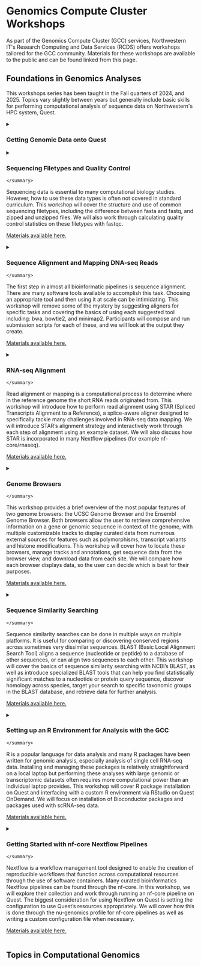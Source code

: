 # Genomics Compute Cluster Workshops

As part of the Genomics Compute Cluster (GCC) services, Northwestern IT's Research Computing and Data Services (RCDS) offers workshops tailored for the GCC community.
Materials for these workshops are available to the public and can be found linked from this page.

## Foundations in Genomics Analyses

This workshops series has been taught in the Fall quarters of 2024, and 2025. Topics vary slightly between years but generally include basic skills for performing computational analysis of sequence data on Northwestern's HPC system, Quest.

<details markdown="1">
  <summary markdown="1">
    
### Getting Genomic Data onto Quest
  </summary>
  Public genomic repositories such as the Gene Expression Omnibus (GEO), Sequence Read Archive (SRA), and the European Nucleotide Archive (ENA) are invaluable resources but can be challenging to use due to their diverse structures, metadata formats, and download protocols. This workshop introduces key tools and workflows for accessing raw sequencing data from major public databases to work with on Quest. Participants will learn how to map between GEO and SRA accessions and retrieve metadata and sequence files using command-line tools. We will also discuss best practices for data management, metadata parsing, and troubleshooting common issues in retrieval workflows.
  
  [Materials available here.](https://github.com/palupaca/Getting-Genomic-Data-Onto-Quest)
  
</details>


<details markdown="1">
  <summary markdown="1">
    
### Sequencing Filetypes and Quality Control
    
    </summary>
  Sequencing data is essential to many computational biology studies. However, how to use these data types is often not covered in standard curriculum. This workshop will cover the structure and use of common sequencing filetypes, including the difference between fasta and fastq, and zipped and unzipped files. We will also work through calculating quality control statistics on these filetypes with fastqc.
  
  [Materials available here.](https://github.com/nuitrcs/genomic_filetypes)
  
</details>


<details markdown="1">
  <summary markdown="1">
    
### Sequence Alignment and Mapping DNA-seq Reads
    
    </summary>
The first step in almost all bioinformatic pipelines is sequence alignment. There are many software tools available to accomplish this task. Choosing an appropriate tool and then using it at scale can be intimidating. This workshop will remove some of the mystery by suggesting aligners for specific tasks and covering the basics of using each suggested tool including: bwa, bowtie2, and minimap2. Participants will compose and run submission scripts for each of these, and we will look at the output they create.
  
  [Materials available here.](https://github.com/nuitrcs/sequence_alignment)
  
</details>


<details markdown="1">
  <summary markdown="1">
    
### RNA-seq Alignment
    
    </summary>
    
Read alignment or mapping is a computational process to determine where in the reference genome the short RNA reads originated from. This workshop will introduce how to perform read alignment using STAR (Spliced Transcripts Alignment to a Reference), a splice-aware aligner designed to specifically tackle many challenges involved in RNA-seq data mapping. We will introduce STAR’s alignment strategy and interactively work through each step of alignment using an example dataset. We will also discuss how STAR is incorporated in many Nextflow pipelines (for example nf-core/rnaseq).
  
  [Materials available here.](https://github.com/nuitrcs/star_aligner_workshop)
  
</details>


<details markdown="1">
  <summary markdown="1">
    
### Genome Browsers
    
    </summary>
    
This workshop provides a brief overview of the most popular features of two genome browsers: the UCSC Genome Browser and the Ensembl Genome Browser. Both browsers allow the user to retrieve comprehensive information on a gene or genomic sequence in context of the genome, with multiple customizable tracks to display curated data from numerous external sources for features such as polymorphisms, transcript variants and histone modifications.
This workshop will cover how to locate these browsers, manage tracks and annotations, get sequence data from the browser view, and download data from each site. We will compare how each browser displays data, so the user can decide which is best for their purposes.
 
  [Materials available here.](https://github.com/galterdatalab/foundations-genomebrowsers)
  
</details>


<details markdown="1">
  <summary markdown="1">
    
### Sequence Similarity Searching
    
    </summary>
    
Sequence similarity searches can be done in multiple ways on multiple platforms. It is useful for comparing or discovering conserved regions across sometimes very dissimilar sequences. BLAST (Basic Local Alignment Search Tool) aligns a sequence (nucleotide or peptide) to a database of other sequences, or can align two sequences to each other. This workshop will cover the basics of sequence similarity searching with NCBI’s BLAST, as well as introduce specialized BLAST tools that can help you find statistically significant matches to a nucleotide or protein query sequence, discover homology across species, target your search to specific taxonomic groups in the BLAST database, and retrieve data for further analysis.
 
  [Materials available here.](https://github.com/galterdatalab/foundations-sequence-similarity)
  
</details>


<details markdown="1">
  <summary markdown="1">
    
### Setting up an R Environment for Analysis with the GCC
    
    </summary>
    
R is a popular language for data analysis and many R packages have been written for genomic analysis, especially analysis of single cell RNA-seq data. Installing and managing these packages is relatively straightforward on a local laptop but performing these analyses with large genomic or transcriptomic datasets often requires more computational power than an individual laptop provides. This workshop will cover R package installation on Quest and interfacing with a custom R environment via RStudio on Quest OnDemand. We will focus on installation of Bioconductor packages and packages used with scRNA-seq data.
 
  [Materials available here.](https://github.com/nuitrcs/R_environments_GCC)
  
</details>


<details markdown="1">
  <summary markdown="1">
    
### Getting Started with nf-core Nextflow Pipelines
    
    </summary>
    
Nextflow is a workflow management tool designed to enable the creation of reproducible workflows that function across computational resources through the use of software containers. Many curated bioinformatics Nextflow pipelines can be found through the nf-core. In this workshop, we will explore their collection and work through running an nf-core pipeline on Quest. The biggest consideration for using Nextflow on Quest is setting the configuration to use Quest’s resources appropriately. We will cover how this is done through the nu-genomics profile for nf-core pipelines as well as writing a custom configuration file when necessary.
 
  [Materials available here.](https://github.com/nuitrcs/nextflow_nfcore_intro)
  
</details>

## Topics in Computational Genomics
